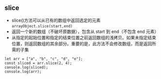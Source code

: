 ## slice

- slice()方法可以从已有的数组中返回选定的元素
  `arrayObject.slice(start,end)`
- 返回一个新的数组（不破坏原数据），包含从 start 到 end（不包含 end 元素）
- 从指定的起始位置和指定的结束位置之前返回数组的浅拷贝。如果未指定结束位置，则返回数组的其余部分。重要的是，此方法不会修改数组，而是返回所需的子集

```
let arr = ["a", "b", "c", "d", "e"];
const sliced = arr.slice(2, 4);
console.log(sliced);
console.log(arr);
```

